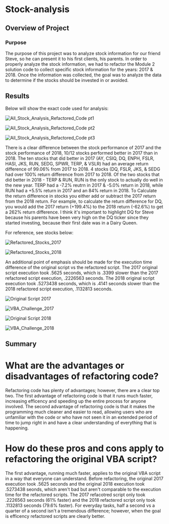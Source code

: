 # Stock-analysis

## Overview of Project 

### Purpose
The purpose of this project was to analyze stock information for our friend Steve, so he can present it to his first clients, his parents. In order to properly analyze the stock information, we had to refactor the Module 2 solution code to collect specific stock information for the years: 2017 & 2018. Once the information was collected, the goal was to analyze the data to determine if the stocks should be invested in or avoided. 

## Results
Below will show the exact code used for analysis:

![All_Stock_Analysis_Refactored_Code pt1](https://user-images.githubusercontent.com/95371617/148290873-c056b5ee-4a8d-46e6-b88d-5a023d81859e.png)

![All_Stock_Analysis_Refactored_Code pt2](https://user-images.githubusercontent.com/95371617/148290889-0fd5bc11-494b-4e9a-aa5b-9d42a9aff18a.png)

![All_Stock_Analysis_Refactored_Code pt3](https://user-images.githubusercontent.com/95371617/148290906-d3f3daa9-b865-4542-92c2-c0ad61c90eb4.png)


There is a clear difference between the stock performance of 2017 and the stock performance of 2018, 10/12 stocks performed better in 2017 than in 2018. The ten stocks that did better in 2017 (AY, CSIQ, DQ, ENPH, FSLR, HASI, JKS, RUN, SEDG, SPWR, TERP, & VSLR) had an average return difference of 99.06% from 2017 to 2018.	4 stocks (DQ, FSLR, JKS, & SEDG had over 100% return difference from 2017 to 2018. Of the two stocks that did better in 2018 - TERP & RUN, RUN is the only stock to actually do well in the new year. TERP had a -7.2% reutrn in 2017 & -5.0% return in 2018, while RUN had a +5.5% return in 2017 and an 84% return in 2018. To Calculate the return difference in stocks you either add or subtract the 2017 return from the 2018 return. For example, to calculate the return difference for DQ, you would add the 2017 return (+199.4%) to the 2018 return (-62.6%) to get a 262% return difference. I think it's important to highlight DQ for Steve because his parents have been very high on the DQ ticker since they started investing, because their first date was in a Dairy Queen. 

For reference, see stocks below:

![Refactored_Stocks_2017](https://user-images.githubusercontent.com/95371617/148290942-2e99fcaf-1c21-41a6-a3e5-3990169cc8d4.png)

![Refactored_Stocks_2018](https://user-images.githubusercontent.com/95371617/148290958-7442a851-fbee-4867-8c6c-41774b4d068a.png)

An additional point of emphasis should be made for the execution time difference of the original script vs the refactored script. The 2017 original script execution took .5625 seconds, which is .3399 slower than the 2017 refactored script execution, .2226563 seconds. The 2018 original script execution took .5273438 seconds, which is .4141 seconds slower than the 2018 refactored script execution, .1132813 seconds.

![Original Script 2017](https://user-images.githubusercontent.com/95371617/148293475-707bae77-2c34-47d3-8a65-de06bbd632c9.png)

![VBA_Challenge_2017](https://user-images.githubusercontent.com/95371617/148293496-9f0dfa99-7eb9-43b3-97d1-4b2231bc191a.png)

![Original Script 2018](https://user-images.githubusercontent.com/95371617/148293527-31f2cc4b-7f2d-4411-a94a-b250a88b0382.png)

![VBA_Challenge_2018](https://user-images.githubusercontent.com/95371617/148293547-b806622c-0b45-495c-8774-8b471581f6a0.png)


## Summary
# What are the advantages or disadvantages of refactoring code?
Refactoring code has plenty of advantages; however, there are a clear top two. The first advantage of refactoring code is that it runs much faster, increasing efficency and speeding up the entire process for anyone involved. The second advantage of refactoring code is that it makes the programming much cleaner and easier to read, allowing users who are unfamiliar with the code or who have not seen it in an extended period of time to jump right in and have a clear understanding of everything that is happening.

# How do these pros and cons apply to refactoring the original VBA script?
The first advantage, running much faster, applies to the original VBA script in a way that everyone can understand. Before refactoring, the original 2017 execution took .5625 seconds and the original 2018 execution took .5273438 seonds, which aren't bad but aren't comparable to the execution time for the refactored scripts. The 2017 refacotred script only took .2226563 seconds (61% faster) and the 2018 refactored script only took .1132813 seconds (79.6% faster). For everyday tasks, half a second vs a quarter of a second isn't a tremendous difference; however, when the goal is efficency refactored scripts are clearly better. 
